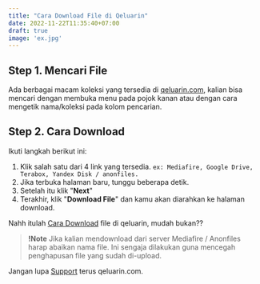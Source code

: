 ```yaml
---
title: "Cara Download File di Qeluarin"
date: 2022-11-22T11:35:40+07:00
draft: true
image: 'ex.jpg'
---
```


## Step 1. Mencari File

Ada berbagai macam koleksi yang tersedia di [qeluarin.com](/), kalian bisa mencari dengan membuka menu pada pojok kanan atau dengan cara mengetik nama/koleksi pada kolom pencarian.

## Step 2. Cara Download

Ikuti langkah berikut ini:

1. Klik salah satu dari 4 link yang tersedia. ```ex: Mediafire, Google Drive, Terabox, Yandex Disk / anonfiles.```
2. Jika terbuka halaman baru, tunggu beberapa detik.
3. Setelah itu klik "**Next**"
4. Terakhir, klik "**Download File**" dan kamu akan diarahkan ke halaman download.

Nahh itulah [Cara Download](/cara-download) file di qeluarin, mudah bukan??

> **!Note** Jika kalian mendownload dari server Mediafire / Anonfiles harap abaikan nama file. Ini sengaja dilakukan guna mencegah penghapusan file yang sudah di-upload.

Jangan lupa [Support](/support) terus qeluarin.com.
